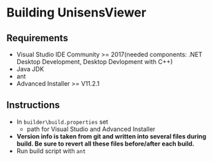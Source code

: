 # Building UnisensViewer

## Requirements

- Visual Studio IDE Community >= 2017(needed components: .NET Desktop Development, Desktop Devlopment with C++)
- Java JDK
- ant
- Advanced Installer >= V11.2.1

## Instructions

- In ```builder\build.properties``` set
  - path for Visual Studio and Advanced Installer
- **Version info is taken from git and written into several files during build. Be sure to revert all these files before/after each build.**
- Run build script with ```ant```
